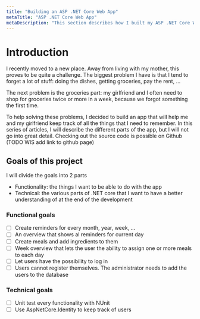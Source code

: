 ```yaml
---
title: "Building an ASP .NET Core Web App"
metaTitle: "ASP .NET Core Web App"
metaDescription: "This section describes how I built my ASP .NET Core Web App"
---
```


# Introduction

I recently moved to a new place. Away from living with my mother, this proves to be quite a challenge. The biggest problem I have is that I tend to forget a lot of stuff: doing the dishes, getting groceries, pay the rent, ... 

The next problem is the groceries part: my girlfriend and I often need to shop for groceries twice or more in a week, because we forgot something the first time.

To help solving these problems, I decided to build an app that will help me and my girlfriend keep track of all the things that I need to remember.
In this series of articles, I will describe the different parts of the app, but I will not go into great detail. Checking out the source code is possible on Github (TODO WIS add link to github page)

## Goals of this project

I will divide the goals into 2 parts
- Functionality: the things I want to be able to do with the app
- Technical: the various parts of .NET core that I want to have a better understanding of at the end of the development

### Functional goals

- [ ] Create reminders for every month, year, week, ...
- [ ] An overview that shows al reminders for current day
- [ ] Create meals and add ingredients to them
- [ ] Week overview that lets the user the ability to assign one or more meals to each day
- [ ] Let users have the possibility to log in
- [ ] Users cannot register themselves. The administrator needs to add the users to the database

### Technical goals

- [ ] Unit test every functionality with NUnit
- [ ] Use AspNetCore.Identity to keep track of users
